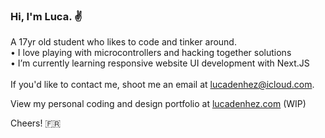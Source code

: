 ### Hi, I'm Luca. ✌

A 17yr old student who likes to code and tinker around.
\
• I love playing with microcontrollers and hacking together solutions\
• I’m currently learning responsive website UI development with Next.JS\
\
If you'd like to contact me, shoot me an email at [lucadenhez@icloud.com](mailto:lucadenhez@icloud.com).

View my personal coding and design portfolio at [lucadenhez.com](https://lucadenhez.com) (WIP)

Cheers! 🇫🇷

<!--**lucadenhez/lucadenhez** is a ✨ _special_ ✨ repository because its `README.md` (this file) appears on your GitHub profile.-->
